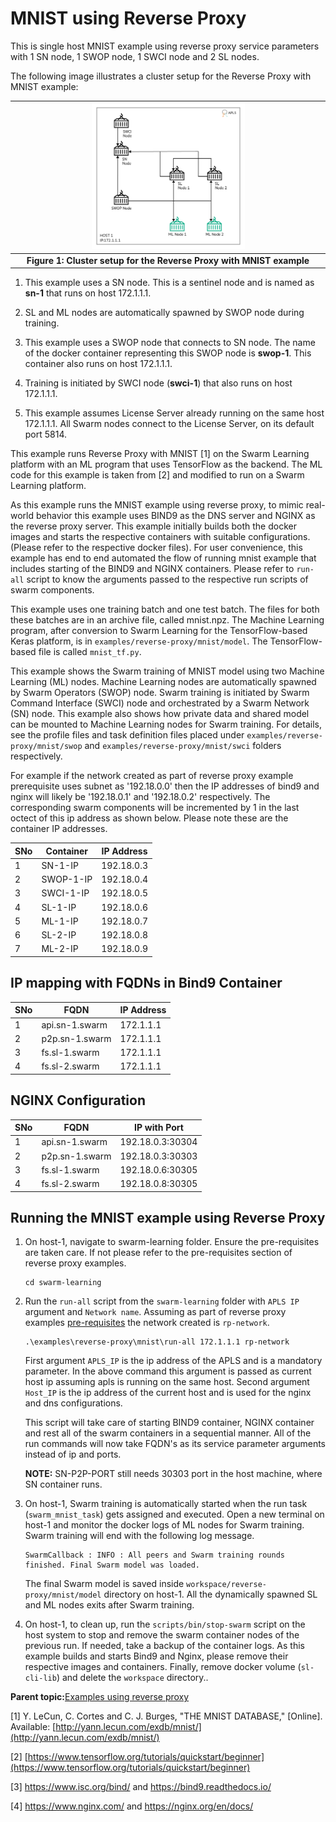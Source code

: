 # MNIST using Reverse Proxy

This is single host MNIST example using reverse proxy service parameters with 1 SN node, 1 SWOP node, 1 SWCI node and 2 SL nodes.

The following image illustrates a cluster setup for the Reverse Proxy with MNIST example:

|<img width="50%" height="40%" src="../../figs/reverse-proxy-mnist-setup.png">|
|:--:|
|<b>Figure 1: Cluster setup for the Reverse Proxy with MNIST example</b>|

1.  This example uses a SN node. This is a sentinel node and is named as **sn-1** that runs on host 172.1.1.1.

2.  SL and ML nodes are automatically spawned by SWOP node during training.

3.  This example uses a SWOP node that connects to SN node. The name of the docker container representing this SWOP node is **swop-1**. This container also runs on host 172.1.1.1.

4.  Training is initiated by SWCI node \(**swci-1**\) that also runs on host 172.1.1.1.

5.  This example assumes License Server already running on the same host 172.1.1.1. All Swarm nodes connect to the License Server, on its default port 5814.


This example runs Reverse Proxy with MNIST [1] on the Swarm Learning platform with an ML program that uses TensorFlow as the backend. The ML code for this example is taken from [2] and modified to run on a Swarm Learning platform.

As this example runs the MNIST example using reverse proxy, to mimic real-world behavior this example uses BIND9 as the DNS server and NGINX as the reverse proxy server. This example initially builds both the docker images and starts the respective containers with suitable configurations. \(Please refer to the respective docker files\). For user convenience, this example has end to end automated the flow of running mnist example that includes starting of the BIND9 and NGINX containers. Please refer to `run-all` script to know the arguments passed to the respective run scripts of swarm components.

This example uses one training batch and one test batch. The files for both these batches are in an archive file, called mnist.npz. The Machine Learning program, after conversion to Swarm Learning for the TensorFlow-based Keras platform, is in `examples/reverse-proxy/mnist/model`. The TensorFlow-based file is called `mnist_tf.py`.

This example shows the Swarm training of MNIST model using two Machine Learning (ML) nodes. Machine Learning nodes are automatically spawned by Swarm Operators (SWOP) node. Swarm training is initiated by Swarm Command Interface (SWCI) node and orchestrated by a Swarm Network (SN) node. This example also shows how private data and shared model can be mounted to Machine Learning nodes for Swarm training. For details, see the profile files and task definition files placed under `examples/reverse-proxy/mnist/swop` and `examples/reverse-proxy/mnist/swci` folders respectively.

For example if the network created as part of reverse proxy example prerequisite uses subnet as '192.18.0.0' then the IP addresses of bind9 and nginx will likely be '192.18.0.1' and '192.18.0.2' respectively. The corresponding swarm components will be incremented by 1 in the last octect of this ip address as shown below. Please note these are the container IP addresses.

SNo | Container | IP Address |
--- | --- | --- | 
1 | SN-1-IP | 192.18.0.3 | 
2 | SWOP-1-IP | 192.18.0.4 | 
3 | SWCI-1-IP | 192.18.0.5 | 
4 | SL-1-IP | 192.18.0.6 | 
5 | ML-1-IP | 192.18.0.7 | 
6 | SL-2-IP | 192.18.0.8 | 
7 | ML-2-IP | 192.18.0.9 | 

## IP mapping with FQDNs in Bind9 Container
SNo | FQDN | IP Address |
--- | --- | --- | 
1 | api.sn-1.swarm | 172.1.1.1 | 
2 | p2p.sn-1.swarm | 172.1.1.1 | 
3 | fs.sl-1.swarm | 172.1.1.1 | 
4 | fs.sl-2.swarm | 172.1.1.1 | 

## NGINX Configuration
SNo | FQDN | IP with Port |
--- | --- | --- | 
1 | api.sn-1.swarm | 192.18.0.3:30304 | 
2 | p2p.sn-1.swarm | 192.18.0.3:30303 | 
3 | fs.sl-1.swarm | 192.18.0.6:30305 | 
4 | fs.sl-2.swarm | 192.18.0.8:30305 | 

## Running the MNIST example using Reverse Proxy

1.  On host-1, navigate to swarm-learning folder. Ensure the pre-requisites are taken care. If not please refer to the pre-requisites section of reverse proxy examples.

    ``` {#CODEBLOCK_MYT_33W_NVB}
    cd swarm-learning
    ```

2.  Run the `run-all` script from the `swarm-learning` folder with `APLS IP` argument and `Network name`. Assuming as part of reverse proxy examples [pre-requisites](../README.md) the network created is `rp-network`.

    ``` {#CODEBLOCK_LQT_DNY_NVB}
    .\examples\reverse-proxy\mnist\run-all 172.1.1.1 rp-network
    ```

    First argument `APLS_IP` is the ip address of the APLS and is a mandatory parameter. In the above command this argument is passed as current host ip assuming apls is running on the same host. Second argument `Host_IP` is the ip address of the current host and is used for the nginx and dns configurations.

    This script will take care of starting BIND9 container, NGINX container and rest all of the swarm containers in a sequential manner. All of the run commands will now take FQDN's as its service parameter arguments instead of ip and ports.

    **NOTE:** SN-P2P-PORT still needs 30303 port in the host machine, where SN container runs.

3.  On host-1, Swarm training is automatically started when the run task \(`swarm_mnist_task`\) gets assigned and executed. Open a new terminal on host-1 and monitor the docker logs of ML nodes for Swarm training. Swarm training will end with the following log message.

    ``` {#CODEBLOCK_T4Y_2JW_NVB}
    SwarmCallback : INFO : All peers and Swarm training rounds finished. Final Swarm model was loaded.
    ```

    The final Swarm model is saved inside `workspace/reverse-proxy/mnist/model` directory on host-1. All the dynamically spawned SL and ML nodes exits after Swarm training.

4.  On host-1, to clean up, run the `scripts/bin/stop-swarm` script on the host system to stop and remove the swarm container nodes of the previous run. If needed, take a backup of the container logs. As this example builds and starts Bind9 and Nginx, please remove their respective images and containers. Finally, remove docker volume (`sl-cli-lib`) and delete the `workspace` directory..


**Parent topic:**[Examples using reverse proxy](../README.md)

[1]	Y. LeCun, C. Cortes and C. J. Burges, "THE MNIST DATABASE," [Online]. Available: [http://yann.lecun.com/exdb/mnist/](http://yann.lecun.com/exdb/mnist/)  

[2] [https://www.tensorflow.org/tutorials/quickstart/beginner](https://www.tensorflow.org/tutorials/quickstart/beginner)

[3] https://www.isc.org/bind/ and https://bind9.readthedocs.io/

[4] https://www.nginx.com/ and https://nginx.org/en/docs/
